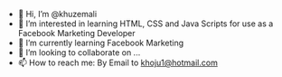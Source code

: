 - 👋 Hi, I’m @khuzemali
- 👀 I’m interested in learning HTML, CSS and Java Scripts for use as a Facebook Marketing Developer 
- 🌱 I’m currently learning Facebook Marketing 
- 💞️ I’m looking to collaborate on ...
- 📫 How to reach me: By Email to khoju1@hotmail.com

<!---
khuzemali/khuzemali is a ✨ special ✨ repository because its `README.md` (this file) appears on your GitHub profile.
You can click the Preview link to take a look at your changes.
--->

